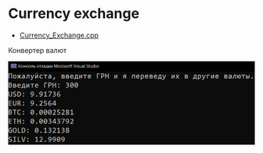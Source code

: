 # Currency exchange
* [Currency_Exchange.cpp](Currency_Exchange.cpp)
<p>Конвертер валют</p>
<img src="/images/Currency_Exchange.png">
